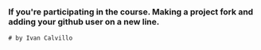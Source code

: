 ### If you're  participating in the course. Making a project fork and adding  your github user on a new line.
    # by Ivan Calvillo
